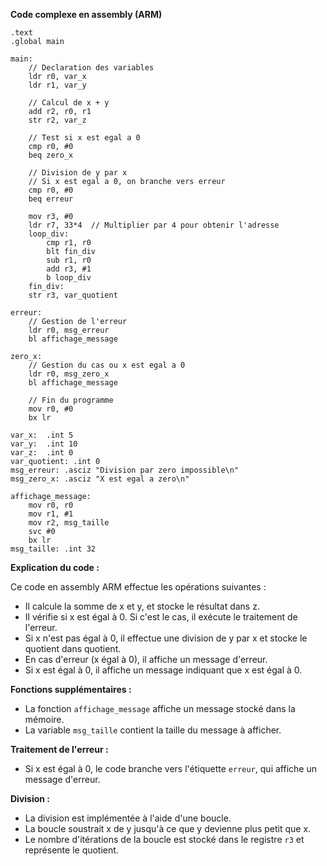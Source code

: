**Code complexe en assembly (ARM)**

```assembly
.text
.global main

main:
    // Declaration des variables
    ldr r0, var_x
    ldr r1, var_y

    // Calcul de x + y
    add r2, r0, r1
    str r2, var_z

    // Test si x est egal a 0
    cmp r0, #0
    beq zero_x

    // Division de y par x
    // Si x est egal a 0, on branche vers erreur
    cmp r0, #0
    beq erreur

    mov r3, #0
    ldr r7, 33*4  // Multiplier par 4 pour obtenir l'adresse
    loop_div:
        cmp r1, r0
        blt fin_div
        sub r1, r0
        add r3, #1
        b loop_div
    fin_div:
    str r3, var_quotient

erreur:
    // Gestion de l'erreur
    ldr r0, msg_erreur
    bl affichage_message

zero_x:
    // Gestion du cas ou x est egal a 0
    ldr r0, msg_zero_x
    bl affichage_message

    // Fin du programme
    mov r0, #0
    bx lr

var_x:  .int 5
var_y:  .int 10
var_z:  .int 0
var_quotient: .int 0
msg_erreur: .asciz "Division par zero impossible\n"
msg_zero_x: .asciz "X est egal a zero\n"

affichage_message:
    mov r0, r0
    mov r1, #1
    mov r2, msg_taille
    svc #0
    bx lr
msg_taille: .int 32
```

**Explication du code :**

Ce code en assembly ARM effectue les opérations suivantes :

* Il calcule la somme de x et y, et stocke le résultat dans z.
* Il vérifie si x est égal à 0. Si c'est le cas, il exécute le traitement de l'erreur.
* Si x n'est pas égal à 0, il effectue une division de y par x et stocke le quotient dans quotient.
* En cas d'erreur (x égal à 0), il affiche un message d'erreur.
* Si x est égal à 0, il affiche un message indiquant que x est égal à 0.

**Fonctions supplémentaires :**

* La fonction `affichage_message` affiche un message stocké dans la mémoire.
* La variable `msg_taille` contient la taille du message à afficher.

**Traitement de l'erreur :**

* Si x est égal à 0, le code branche vers l'étiquette `erreur`, qui affiche un message d'erreur.

**Division :**

* La division est implémentée à l'aide d'une boucle.
* La boucle soustrait x de y jusqu'à ce que y devienne plus petit que x.
* Le nombre d'itérations de la boucle est stocké dans le registre `r3` et représente le quotient.